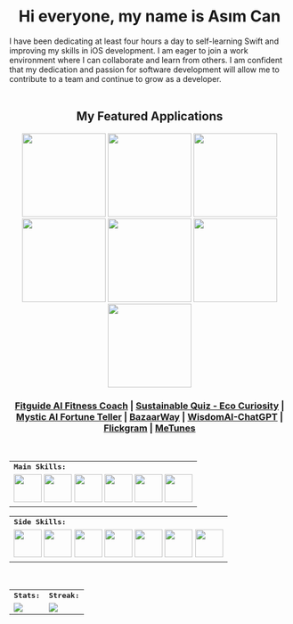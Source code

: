 
<h1 align="center">
  Hi everyone, my name is Asım Can
</h1> 
I have been dedicating at least four hours a day to self-learning Swift and improving my skills in iOS development. I am eager to join a work environment where I can collaborate and learn from others. I am confident that my dedication and passion for software development will allow me to contribute to a team and continue to grow as a developer.
<br>
<br>

<div>
    <h2 align=center> My Featured Applications </h2>
</div>

<div align=center>
  <a href="https://apps.apple.com/tr/app/fitguide-ai-fitness-coach/id6447810132?l=tr"><img width=150 src="https://user-images.githubusercontent.com/89473605/240197210-1c744c7d-7dea-450f-918d-30271c96d7de.png"></a>
  <a href="https://apps.apple.com/tr/app/sustainable-quiz-eco-curiosity/id6449001906?l=tr"><img width=150 src="https://user-images.githubusercontent.com/89473605/240197219-6ffcac48-93ea-4250-aced-692bd3c2b508.png"></a>
  <a href="https://twitter.com/asimcanyagizz/status/1651236378057777155?s=20"><img width=150 src="https://user-images.githubusercontent.com/89473605/240504218-82581570-4e57-4a34-a1e9-1e05670cbcbb.png"></a>
  <a href="https://github.com/asimcanyagiz/BazaarWay"><img width=150 src="https://user-images.githubusercontent.com/89473605/216363022-119a17aa-d2bb-4f08-ade2-bee9768b946b.png"></a>
  <a href="https://github.com/asimcanyagiz/WisdomAI-ChatGPT"><img width=150 src="https://user-images.githubusercontent.com/89473605/216363211-81c792f4-2ce0-459f-a5fc-e726aba0bcb0.png"></a>
  <a href="https://github.com/asimcanyagiz/Flickgram"><img width=150 src="https://user-images.githubusercontent.com/89473605/216363227-108b90d4-f1df-494b-820c-d8dae190dd23.png"></a>
  <a href="https://github.com/asimcanyagiz/MeTunes"><img width=150 src="https://user-images.githubusercontent.com/89473605/216363220-5d0b82ad-bde3-47db-9206-404424cf1892.png"></a>
</div>

<h3 align="center">
  <a href="https://apps.apple.com/tr/app/fitguide-ai-fitness-coach/id6447810132?l=tr">Fitguide AI Fitness Coach</a> |
  <a href="https://apps.apple.com/tr/app/sustainable-quiz-eco-curiosity/id6449001906?l=tr">Sustainable Quiz - Eco Curiosity</a> |
  <a href="https://twitter.com/asimcanyagizz/status/1651236378057777155?s=20">Mystic AI Fortune Teller</a> |
  <a href="https://github.com/asimcanyagiz/BazaarWay">BazaarWay</a> |
  <a href="https://github.com/asimcanyagiz/WisdomAI-ChatGPT">WisdomAI-ChatGPT</a> |
  <a href="https://github.com/asimcanyagiz/Flickgram">Flickgram</a> |
  <a href="https://github.com/asimcanyagiz/MeTunes">MeTunes</a>
</h3>

<br>

<div align=center>
<table>
    <tr>
        <td colspan="8">
        <strong><samp>Main Skills:</samp></strong>
        </td>
    </tr>
        <tr>
        <td colspan="8">
        <img src="https://img.icons8.com/color/480/000000/swift.png" width=50></a>
        <img src="https://img.icons8.com/color/480/000000/swiftui.png" width=50></a>
        <img src="https://img.icons8.com/color/480/000000/xcode.png" width=50></a>
        <img src="https://img.icons8.com/color/480/000000/git.png" width=50></a>
        <img src="https://img.icons8.com/color/480/000000/firebase.png" width=50></a>
        <img src="https://img.icons8.com/color/480/000000/figma.png" width=50></a>
        </td>
    </tr>
</table>

<div align=center>
<table>
    <tr>
        <td colspan="8">
        <strong><samp>Side Skills:</samp></strong>
        </td>
    </tr>
        <tr>
        <td colspan="8">
        <img src="https://img.icons8.com/color/480/000000/adobe-premiere-pro.png" width=50></a>     
        <img src="https://img.icons8.com/color/480/000000/visual-studio-code-2019.png" width=50></a>     
        <img src="https://img.icons8.com/color/480/000000/javascript.png" width=50></a>
        <img src="https://img.icons8.com/color/480/000000/html-5.png" width=50></a>
        <img src="https://img.icons8.com/color/480/000000/css3.png" width=50></a>
        <img src="https://img.icons8.com/color/480/000000/bootstrap.png" width=50></a>
        <img src="https://img.icons8.com/color/480/000000/python.png" width=50></a>
        </td>
    </tr>
</table>

<br>
<table>
    <tr>
        <td colspan="2">
        <strong><samp>Stats:</samp></strong>
        </td>
        <td colspan="2">
        <strong><samp>Streak:</samp></strong>
        </td>
    </tr>
    <tr>
        <td colspan="2" rowspan="2">
        <a href="https://github-readme-stats.vercel.app/api?username=asimcanyagiz&count_private=true&hide_border=true&show_icons=true&theme=radical">
        <img src="https://github-readme-stats-sigma-five.vercel.app/api?username=asimcanyagiz&count_private=true&hide_border=true&show_icons=true&theme=radical">
        </a>
        </td>
        <td colspan="2" rowspan="2">
        <a href="https://github-readme-streak-stats.herokuapp.com/?user=asimcanyagiz&hide_border=true&theme=radical">
        <img src="https://github-readme-streak-stats.herokuapp.com/?user=asimcanyagiz&hide_border=true&theme=radical">
        </a>
        </td>
    </tr>
</table>
